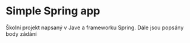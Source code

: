 # Simple Spring app
Školní projekt napsaný v Jave a frameworku Spring. Dále jsou popsány body zádání 


